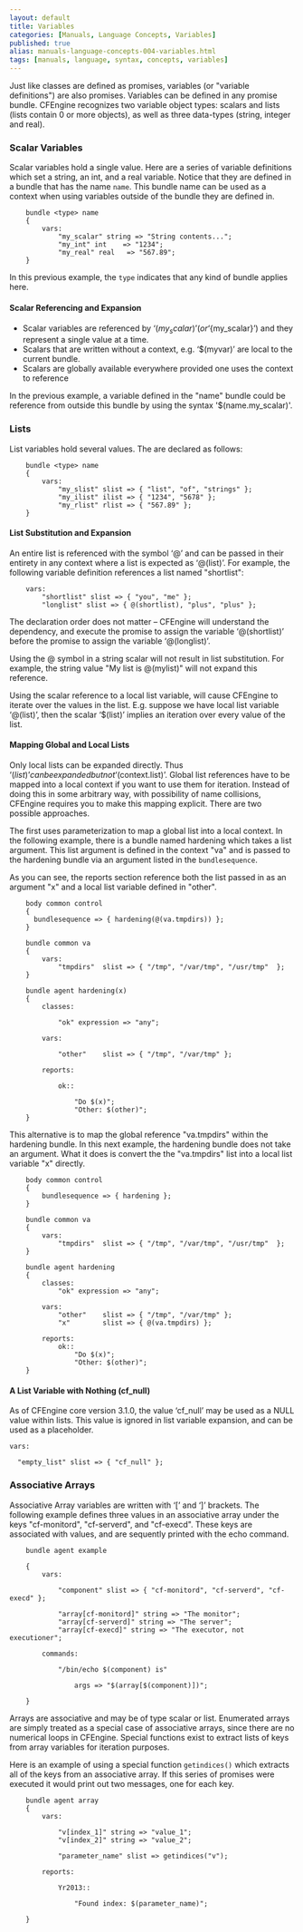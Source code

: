 ```yaml
---
layout: default
title: Variables
categories: [Manuals, Language Concepts, Variables]
published: true
alias: manuals-language-concepts-004-variables.html
tags: [manuals, language, syntax, concepts, variables]
---
```


Just like classes are defined as promises, variables (or "variable definitions") are also promises.
Variables can be defined in any promise bundle. CFEngine recognizes two variable object types: scalars and lists
(lists contain 0 or more objects), as well as three data-types (string, integer and real).

### Scalar Variables

Scalar variables hold a single value. Here are a series of variable definitions which set a string, an int, and a real variable. Notice that they are defined in a bundle that has the name `name`. This bundle name can be used as a context
when using variables outside of the bundle they are defined in.

```cf3
    bundle <type> name
    {
        vars:
            "my_scalar" string => "String contents...";
            "my_int" int    => "1234";
            "my_real" real   => "567.89";
    }
```

In this previous example, the `type` indicates that any kind of bundle applies here. 

#### Scalar Referencing and Expansion

* Scalar variables are referenced by ‘$(my_scalar)’ (or ‘${my_scalar}’) and they represent a
  single value at a time.
* Scalars that are written without a context, e.g. ‘$(myvar)’ are local to the current bundle.
* Scalars are globally available everywhere provided one uses the context to reference

In the previous example, a variable defined in the "name" bundle could be reference from outside this bundle by using the syntax '$(name.my_scalar)'.

### Lists

List variables hold several values. The are declared as follows:

```cf3
    bundle <type> name
    {
        vars:
            "my_slist" slist => { "list", "of", "strings" };
            "my_ilist" ilist => { "1234", "5678" };
            "my_rlist" rlist => { "567.89" };
    }
```

#### List Substitution and Expansion

An entire list is referenced with the symbol ‘@’ and can be passed in their entirety in any context
where a list is expected as ‘@(list)’. For example, the following variable definition references a list
named "shortlist":

```cf3
    vars:
        "shortlist" slist => { "you", "me" };
        "longlist" slist => { @(shortlist), "plus", "plus" };
```

The declaration order does not matter – CFEngine will understand the dependency, and execute the promise to assign the variable ‘@(shortlist)’ before the promise to assign the variable ‘@(longlist)’.

Using the @ symbol in a string scalar will not result in list substitution.  For example, the string value "My list is @(mylist)" will not expand this reference.

Using the scalar reference to a local list variable, will cause CFEngine to iterate over the values in the list. E.g. suppose we have local list variable ‘@(list)’, then the scalar ‘$(list)’ implies an iteration over every value of the list.

#### Mapping Global and Local Lists

Only local lists can be expanded directly. Thus ‘$(list)’ can be expanded but not ‘$(context.list)’. Global list references have to be mapped into a local context if you want to use them for iteration.  Instead of doing this in some arbitrary way, with possibility of name collisions, CFEngine requires you to make this mapping explicit. There are two possible approaches.

The first uses parameterization to map a global list into a local context.  In the following example, there is a bundle named hardening which takes a list argument.  This list argument is defined in the context "va" and is passed to the hardening bundle via an argument listed in the `bundlesequence`.

As you can see, the reports section reference both the list passed in as an argument "x" and a local list variable defined in "other".

```cf3
    body common control
    {
      bundlesequence => { hardening(@(va.tmpdirs)) };
    }

    bundle common va
    {
        vars:
            "tmpdirs"  slist => { "/tmp", "/var/tmp", "/usr/tmp"  };
    }

    bundle agent hardening(x)
    {
        classes:

            "ok" expression => "any";

        vars:

            "other"    slist => { "/tmp", "/var/tmp" };

        reports:

            ok::

                "Do $(x)";
                "Other: $(other)";
    }
```

This alternative is to map the global reference "va.tmpdirs" within the hardening bundle.  In this next example, the hardening bundle does not take an argument.   What it does is convert the the "va.tmpdirs" list into a local list variable "x" directly.

```cf3
    body common control
    {
        bundlesequence => { hardening };
    }

    bundle common va
    {
        vars:
            "tmpdirs"  slist => { "/tmp", "/var/tmp", "/usr/tmp"  };
    }

    bundle agent hardening
    {
        classes:
            "ok" expression => "any";

        vars:
            "other"    slist => { "/tmp", "/var/tmp" };
            "x"        slist => { @(va.tmpdirs) };

        reports:
            ok::
                "Do $(x)";
                "Other: $(other)";
    }
```

#### A List Variable with Nothing (cf_null)

As of CFEngine core version 3.1.0, the value ‘cf_null’ may be used as a NULL value within lists. This value is ignored in list variable expansion, and can be used as a placeholder.

    vars:

      "empty_list" slist => { "cf_null" };

### Associative Arrays

Associative Array variables are written with ‘[’ and ‘]’ brackets. The following example defines three values in an associative array under the keys "cf-monitord", "cf-serverd", and "cf-execd".  These keys are associated with values, and are sequently printed with the echo command.

```cf3
    bundle agent example

    {
        vars:

            "component" slist => { "cf-monitord", "cf-serverd", "cf-execd" };

            "array[cf-monitord]" string => "The monitor";
            "array[cf-serverd]" string => "The server";
            "array[cf-execd]" string => "The executor, not executioner";

        commands:

            "/bin/echo $(component) is"

                args => "$(array[$(component)])";

    }
```

Arrays are associative and may be of type scalar or list. Enumerated arrays are simply treated as a special case of associative arrays, since there are no numerical loops in CFEngine. Special functions exist to extract lists of keys from array variables for iteration purposes.

Here is an example of using a special function `getindices()` which extracts all of the keys from an associative array. If this series of promises were executed it would print out two messages, one for each key.

```cf3
    bundle agent array
    {
        vars:

            "v[index_1]" string => "value_1";
            "v[index_2]" string => "value_2";

            "parameter_name" slist => getindices("v");
        
        reports:

            Yr2013::

                "Found index: $(parameter_name)";

    }
```

